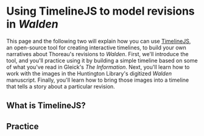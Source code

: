 # Using TimelineJS to model revisions in *Walden*

This page and the following two will explain how you can use [TimelineJS](), an open-source tool for creating interactive timelines, to build your own narratives about Thoreau's revisions to *Walden*. First, we'll introduce the tool, and you'll practice using it by building a simple timeline based on some of what you've read in Gleick's *The Information*. Next, you'll learn how to work with the images in the Huntington Library's digitized *Walden* manuscript. 
Finally, you'll learn how to bring those images into a timeline that tells a story about a particular revision. 

## What is TimelineJS?

## Practice